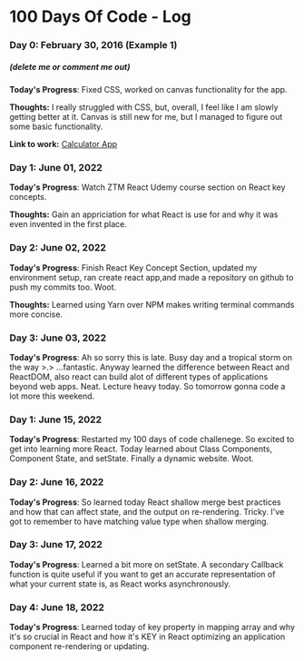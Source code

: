 # 100 Days Of Code - Log

### Day 0: February 30, 2016 (Example 1)
##### (delete me or comment me out)

**Today's Progress**: Fixed CSS, worked on canvas functionality for the app.

**Thoughts:** I really struggled with CSS, but, overall, I feel like I am slowly getting better at it. Canvas is still new for me, but I managed to figure out some basic functionality.

**Link to work:** [Calculator App](http://www.example.com)

### Day 1: June 01, 2022 


**Today's Progress**: Watch ZTM React Udemy course section on React key concepts.

**Thoughts:** Gain an appriciation for what React is use for and why it was even invented in the first place.

### Day 2: June 02, 2022 

**Today's Progress**: Finish React Key Concept Section, updated my environment setup, ran create react app,and made a repository on github to push my commits too. Woot. 

**Thoughts:** Learned using Yarn over NPM makes writing terminal commands more concise. 

### Day 3: June 03, 2022 

**Today's Progress**: Ah so sorry this is late. Busy day and a tropical storm on the way >.> ...fantastic. Anyway learned the difference between React and ReactDOM, also react can build alot of different types of applications beyond web apps. Neat. Lecture heavy today. So tomorrow gonna code a lot more this weekend.

### Day 1: June 15, 2022 

**Today's Progress**: Restarted my 100 days of code challenege. So excited to get into learning more React. Today learned about Class Components, Component State, and setState. Finally a dynamic website. Woot.


### Day 2: June 16, 2022 

**Today's Progress**: So learned today React shallow merge best practices and how that can affect state, and the output on re-rendering. Tricky. I've got to remember to have matching value type when shallow merging.


### Day 3: June 17, 2022 

**Today's Progress**: Learned a bit more on setState. A secondary Callback function is quite useful if you want to get an accurate representation of what your current state is, as React works asynchronously. 


### Day 4: June 18, 2022 

**Today's Progress**: Learned today of key property in mapping array and why it's so crucial in React and how it's KEY in React optimizing an application component re-rendering or updating. 
